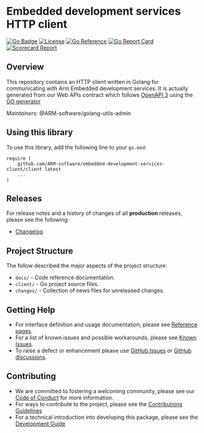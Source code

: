 # Embedded development services HTTP client

[![Go Badge](https://img.shields.io/badge/go-v1.24.3-blue)](https://golang.org/)
[![License](https://img.shields.io/badge/License-Apache%202.0-blue.svg)](https://opensource.org/licenses/Apache-2.0)
[![Go Reference](https://pkg.go.dev/badge/github.com/ARM-software/embedded-development-services-client/client.svg)](https://pkg.go.dev/github.com/ARM-software/embedded-development-services-client/client)
[![Go Report Card](https://goreportcard.com/badge/github.com/ARM-software/embedded-development-services-client)](https://goreportcard.com/report/github.com/ARM-software/embedded-development-services-client)
[![Scorecard Report](https://img.shields.io/ossf-scorecard/github.com/ARM-software/embedded-development-services-client?label=openssf%20scorecard&style=flat)](https://github.com/ossf/scorecard-action)

## Overview
 
This repository contains an HTTP client written in Golang for communicating with Arm Embedded development services.
It is actually generated from our Web APIs contract which follows [OpenAPI 3](https://swagger.io/specification/) using the [GO generator](https://github.com/OpenAPITools/openapi-generator)

*Maintainers:* @ARM-software/golang-utils-admin
 
## Using this library

To use this library, add the following line to your `go.mod`:
```
require (
    github.com/ARM-software/embedded-development-services-client/client latest
    ...
)
```


## Releases

For release notes and a history of changes of all **production** releases, please see the following:

- [Changelog](CHANGELOG.md)

## Project Structure

The follow described the major aspects of the project structure:

- `docs/` - Code reference documentation.
- `client/` - Go project source files.
- `changes/` - Collection of news files for unreleased changes.


## Getting Help

- For interface definition and usage documentation, please see [Reference pages](https://pkg.go.dev/github.com/ARM-software/embedded-development-services-client/client).
- For a list of known issues and possible workarounds, please see [Known Issues](KNOWN_ISSUES.md).
- To raise a defect or enhancement please use [GitHub Issues](https://github.com/ARM-software/embedded-development-services-client/issues) or [GitHub discussions](https://github.com/ARM-software/embedded-development-services-client/discussions).

## Contributing

- We are committed to fostering a welcoming community, please see our
  [Code of Conduct](CODE_OF_CONDUCT.md) for more information.
- For ways to contribute to the project, please see the [Contributions Guidelines](CONTRIBUTING.md)
- For a technical introduction into developing this package, please see the [Development Guide](DEVELOPMENT.md)

